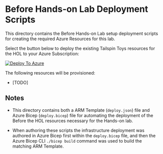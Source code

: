 # Before Hands-on Lab Deployment Scripts

This directory contains the Before Hands-on Lab setup deployment scripts for creating the required Azure Resources for this lab.

Select the button below to deploy the existing Tailspin Toys resources for the HOL to your Azure Subscription:

[![Deploy To Azure](https://raw.githubusercontent.com/solliancenet/Building-the-business-migration-case-with-Windows-Server-and-SQL-Server/lab/Hands-on%20lab/images/deploytoazure.svg)](https://portal.azure.com/#create/Microsoft.Template/uri/https%3A%2F%2Fraw.githubusercontent.com%2FSolliancenet%2FBuilding-the-business-migration-case-with-Windows-Server-and-SQL-Server%2Flab%2FHands-on%20lab%2Fresources%2Fdeployment%2Fdeploy.json)

The following resources will be provisioned:

- [TODO]

## Notes

- This directory contains both a ARM Template (`deploy.json`) file and Azure Bicep (`deploy.bicep`) file for automating the deployment of the Before the HOL resources necessary for the Hands-on lab.

- When authoring these scripts the infrastructure deployment was authored in Azure Bicep first within the `deploy.bicep` file, and then the Azure Bicep CLI `./bicep build` command was used to build the matching ARM Template.
